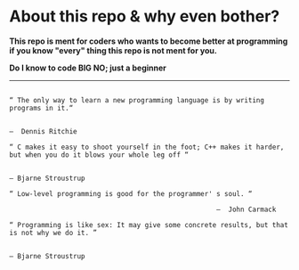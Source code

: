 # About this repo & why even bother? 
**This repo is ment for coders who wants to become better at programming if you know "every" thing this repo is not ment for you.**

**Do I know to code BIG NO;  just a beginner**

---
```

“ The only way to learn a new programming language is by writing programs in it.“

                                                                                 ―  Dennis Ritchie

“ C makes it easy to shoot yourself in the foot; C++ makes it harder, but when you do it blows your whole leg off “

                                                                                                    ― Bjarne Stroustrup

“ Low-level programming is good for the programmer' s soul. “

                                                    ―  John Carmack 

“ Programming is like sex: It may give some concrete results, but that is not why we do it. ”

                                                                            ― Bjarne Stroustrup

```
 
